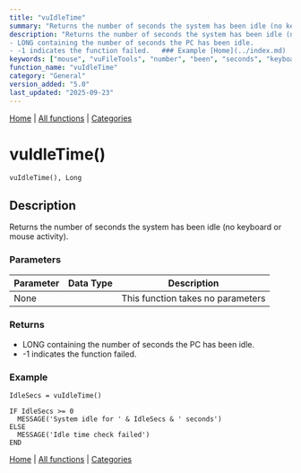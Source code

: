 ```yaml
---
title: "vuIdleTime"
summary: "Returns the number of seconds the system has been idle (no keyboard or mouse activity)."
description: "Returns the number of seconds the system has been idle (no keyboard or mouse activity). ### Parameters ### Returns
- LONG containing the number of seconds the PC has been idle.  
- -1 indicates the function failed.   ### Example [Home](../index.md) | [All functions](index.md) | [Categories](../categories/index.md)"
keywords: ["mouse", "vuFileTools", "number", "been", "seconds", "keyboard", "general", "returns", "idle", "activity", "system", "Clarion"]
function_name: "vuIdleTime"
category: "General"
version_added: "5.0"
last_updated: "2025-09-23"
---
```


[Home](../index.md) | [All functions](index.md) | [Categories](../categories/index.md)

# vuIdleTime()

```Prototype
vuIdleTime(), Long
```


## Description
Returns the number of seconds the system has been idle (no keyboard or mouse activity).

### Parameters

| Parameter | Data Type | Description |
|-----------|-----------|-------------|
| None      |          | This function takes no parameters |

### Returns
- LONG containing the number of seconds the PC has been idle.  
- -1 indicates the function failed.  

### Example

```Clarion
IdleSecs = vuIdleTime()

IF IdleSecs >= 0
  MESSAGE('System idle for ' & IdleSecs & ' seconds')
ELSE
  MESSAGE('Idle time check failed')
END
```

[Home](../index.md) | [All functions](index.md) | [Categories](../categories/index.md)

